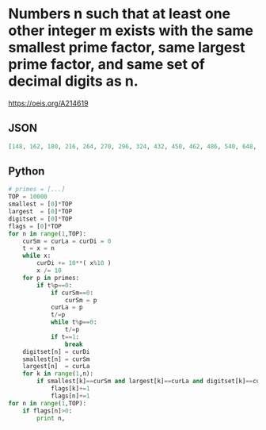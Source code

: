 # Numbers n such that at least one other integer m exists with the same smallest prime factor, same largest prime factor, and same set of decimal digits as n\.
https://oeis.org/A214619
## JSON
```JSON
[148, 162, 180, 216, 264, 270, 296, 324, 432, 450, 462, 486, 540, 648, 720, 810, 814, 864, 962, 1035, 1056, 1072, 1080, 1089, 1107, 1125, 1215, 1224, 1248, 1250, 1260, 1269, 1296, 1320, 1326, 1359, 1386, 1395, 1426, 1443, 1450, 1458, 1480, 1482, 1485, 1488, 1515]
```
## Python
```Python
# primes = [...]
TOP = 10000
smallest = [0]*TOP
largest  = [0]*TOP
digitset = [0]*TOP
flags = [0]*TOP
for n in range(1,TOP):
    curSm = curLa = curDi = 0
    t = x = n
    while x:
        curDi += 10**( x%10 )
        x /= 10
    for p in primes:
        if t%p==0:
            if curSm==0:
                curSm = p
            curLa = p
            t/=p
            while t%p==0:
                t/=p
            if t==1:
                break
    digitset[n] = curDi
    smallest[n] = curSm
    largest[n]  = curLa
    for k in range(1,n):
        if smallest[k]==curSm and largest[k]==curLa and digitset[k]==curDi:
            flags[k]+=1
            flags[n]+=1
for n in range(1,TOP):
    if flags[n]>0:
        print n,
```

